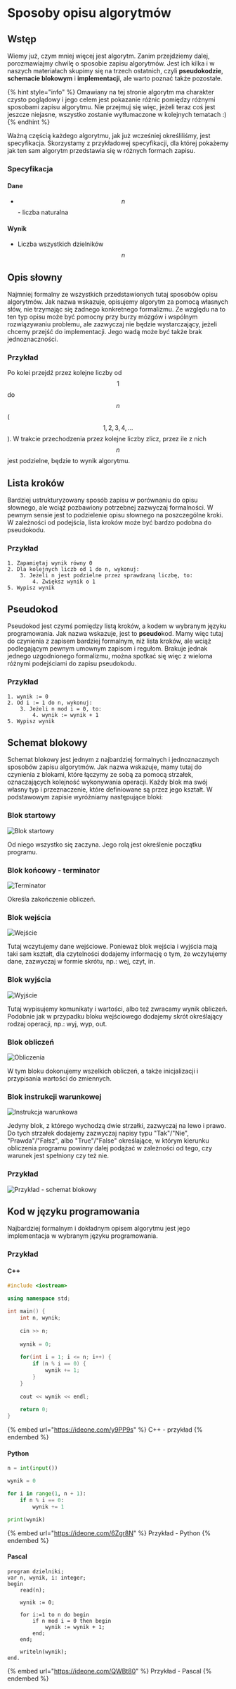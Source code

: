 # Sposoby opisu algorytmów

## Wstęp

Wiemy już, czym mniej więcej jest algorytm. Zanim przejdziemy dalej, porozmawiajmy chwilę o sposobie zapisu algorytmów. Jest ich kilka i w naszych materiałach skupimy się na trzech ostatnich, czyli **pseudokodzie**, **schemacie blokowym** i **implementacji**, ale warto poznać także pozostałe. 

{% hint style="info" %}
Omawiany na tej stronie algorytm ma charakter czysto poglądowy i jego celem jest pokazanie różnic pomiędzy różnymi sposobami zapisu algorytmu. Nie przejmuj się więc, jeżeli teraz coś jest jeszcze niejasne, wszystko zostanie wytłumaczone w kolejnych tematach :)
{% endhint %}

Ważną częścią każdego algorytmu, jak już wcześniej określiliśmy, jest specyfikacja. Skorzystamy z przykładowej specyfikacji, dla której pokażemy jak ten sam algorytm przedstawia się w różnych formach zapisu.

### Specyfikacja

#### Dane

* $$n$$ - liczba naturalna

#### Wynik

* Liczba wszystkich dzielników $$n$$ 

## Opis słowny

Najmniej formalny ze wszystkich przedstawionych tutaj sposobów opisu algorytmów. Jak nazwa wskazuje, opisujemy algorytm za pomocą własnych słów, nie trzymając się żadnego konkretnego formalizmu. Ze względu na to ten typ opisu może być pomocny przy burzy mózgów i wspólnym rozwiązywaniu problemu, ale zazwyczaj nie będzie wystarczający, jeżeli chcemy przejść do implementacji. Jego wadą może być także brak jednoznaczności.

### Przykład

Po kolei przejdź przez kolejne liczby od $$1$$ do $$n$$ ($$1,2,3,4,...$$). W trakcie przechodzenia przez kolejne liczby zlicz, przez ile z nich $$n$$ jest podzielne, będzie to wynik algorytmu.

## Lista kroków

Bardziej ustrukturyzowany sposób zapisu w porównaniu do opisu słownego, ale wciąż pozbawiony potrzebnej zazwyczaj formalności. W pewnym sensie jest to podzielenie opisu słownego na poszczególne kroki. W zależności od podejścia, lista kroków może być bardzo podobna do pseudokodu.

### Przykład

```
1. Zapamiętaj wynik równy 0
2. Dla kolejnych liczb od 1 do n, wykonuj:
    3. Jeżeli n jest podzielne przez sprawdzaną liczbę, to:
        4. Zwiększ wynik o 1
5. Wypisz wynik
```

## Pseudokod

Pseudokod jest czymś pomiędzy listą kroków, a kodem w wybranym języku programowania. Jak nazwa wskazuje, jest to **pseudo**kod. Mamy więc tutaj do czynienia z zapisem bardziej formalnym, niż lista kroków, ale wciąż podlegającym pewnym umownym zapisom i regułom. Brakuje jednak jednego uzgodnionego formalizmu, można spotkać się więc z wieloma różnymi podejściami do zapisu pseudokodu.

### Przykład

```
1. wynik := 0
2. Od i := 1 do n, wykonuj:
    3. Jeżeli n mod i = 0, to:
        4. wynik := wynik + 1
5. Wypisz wynik
```

## Schemat blokowy

Schemat blokowy jest jednym z najbardziej formalnych i jednoznacznych sposobów zapisu algorytmów. Jak nazwa wskazuje, mamy tutaj do czynienia z blokami, które łączymy ze sobą za pomocą strzałek, oznaczających kolejność wykonywania operacji. Każdy blok ma swój własny typ i przeznaczenie, które definiowane są przez jego kształt. W podstawowym zapisie wyróżniamy następujące bloki:

### Blok startowy

![Blok startowy](../../.gitbook/assets/blok_start.png)

Od niego wszystko się zaczyna. Jego rolą jest określenie początku programu.

### Blok końcowy - terminator

![Terminator](../../.gitbook/assets/blok_stop.png)

Określa zakończenie obliczeń.

### Blok wejścia

![Wejście](../../.gitbook/assets/blok_in.png)

Tutaj wczytujemy dane wejściowe. Ponieważ blok wejścia i wyjścia mają taki sam kształt, dla czytelności dodajemy informację o tym, że wczytujemy dane, zazwyczaj w formie skrótu, np.: wej, czyt, in.

### Blok wyjścia

![Wyjście](../../.gitbook/assets/blok_out.png)

Tutaj wypisujemy komunikaty i wartości, albo też zwracamy wynik obliczeń. Podobnie jak w przypadku bloku wejściowego dodajemy skrót określający rodzaj operacji, np.: wyj, wyp, out.

### Blok obliczeń

![Obliczenia](../../.gitbook/assets/blok_compute.png)

W tym bloku dokonujemy wszelkich obliczeń, a także inicjalizacji i przypisania wartości do zmiennych.

### Blok instrukcji warunkowej

![Instrukcja warunkowa](../../.gitbook/assets/blok_if.png)

Jedyny blok, z którego wychodzą dwie strzałki, zazwyczaj na lewo i prawo. Do tych strzałek dodajemy zazwyczaj napisy typu "Tak"/"Nie", "Prawda"/"Fałsz", albo "True"/"False" określające, w którym kierunku obliczenia programu powinny dalej podążać w zależności od tego, czy warunek jest spełniony czy też nie.

### Przykład

![Przykład - schemat blokowy](../../.gitbook/assets/example.png)



## Kod w języku programowania

Najbardziej formalnym i dokładnym opisem algorytmu jest jego implementacja w wybranym języku programowania.

### Przykład

#### C++

```cpp
#include <iostream>

using namespace std;

int main() {
    int n, wynik;
    
    cin >> n;
    
    wynik = 0;
    
    for(int i = 1; i <= n; i++) {
        if (n % i == 0) {
            wynik += 1;
        }
    }
    
    cout << wynik << endl;
    
    return 0;
}
```

{% embed url="https://ideone.com/y9PP9s" %}
C++ - przykład
{% endembed %}

#### Python

```python
n = int(input())

wynik = 0

for i in range(1, n + 1):
    if n % i == 0:
        wynik += 1

print(wynik)
```

{% embed url="https://ideone.com/6Zgr8N" %}
Przykład - Python
{% endembed %}

#### Pascal

```
program dzielniki;
var n, wynik, i: integer;
begin
	read(n);
	
	wynik := 0;
	
	for i:=1 to n do begin
		if n mod i = 0 then begin
			wynik := wynik + 1;
		end;
	end;
	
	writeln(wynik);
end.
```

{% embed url="https://ideone.com/QWBt80" %}
Przykład - Pascal
{% endembed %}
